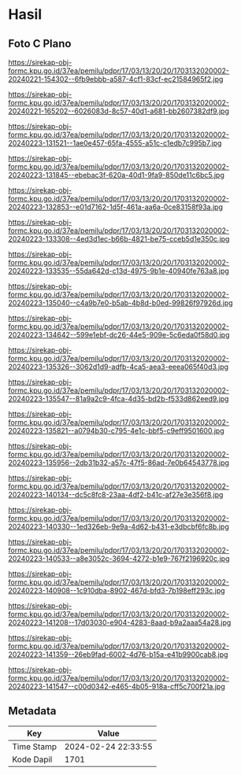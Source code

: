 # Hasil

## Foto C Plano

https://sirekap-obj-formc.kpu.go.id/37ea/pemilu/pdpr/17/03/13/20/20/1703132020002-20240221-154302--6fb9ebbb-a587-4cf1-83cf-ec21584965f2.jpg

https://sirekap-obj-formc.kpu.go.id/37ea/pemilu/pdpr/17/03/13/20/20/1703132020002-20240221-165202--6026083d-8c57-40d1-a681-bb2607382df9.jpg

https://sirekap-obj-formc.kpu.go.id/37ea/pemilu/pdpr/17/03/13/20/20/1703132020002-20240223-131521--1ae0e457-65fa-4555-a51c-c1edb7c995b7.jpg

https://sirekap-obj-formc.kpu.go.id/37ea/pemilu/pdpr/17/03/13/20/20/1703132020002-20240223-131845--ebebac3f-620a-40d1-9fa9-850de11c6bc5.jpg

https://sirekap-obj-formc.kpu.go.id/37ea/pemilu/pdpr/17/03/13/20/20/1703132020002-20240223-132853--e01d7162-1d5f-461a-aa6a-0ce83158f93a.jpg

https://sirekap-obj-formc.kpu.go.id/37ea/pemilu/pdpr/17/03/13/20/20/1703132020002-20240223-133308--4ed3d1ec-b66b-4821-be75-cceb5d1e350c.jpg

https://sirekap-obj-formc.kpu.go.id/37ea/pemilu/pdpr/17/03/13/20/20/1703132020002-20240223-133535--55da642d-c13d-4975-9b1e-40940fe763a8.jpg

https://sirekap-obj-formc.kpu.go.id/37ea/pemilu/pdpr/17/03/13/20/20/1703132020002-20240223-135040--c4a9b7e0-b5ab-4b8d-b0ed-99826f97926d.jpg

https://sirekap-obj-formc.kpu.go.id/37ea/pemilu/pdpr/17/03/13/20/20/1703132020002-20240223-134642--599e1ebf-dc26-44e5-909e-5c6eda0f58d0.jpg

https://sirekap-obj-formc.kpu.go.id/37ea/pemilu/pdpr/17/03/13/20/20/1703132020002-20240223-135326--3062d1d9-adfb-4ca5-aea3-eeea065f40d3.jpg

https://sirekap-obj-formc.kpu.go.id/37ea/pemilu/pdpr/17/03/13/20/20/1703132020002-20240223-135547--81a9a2c9-4fca-4d35-bd2b-f533d862eed9.jpg

https://sirekap-obj-formc.kpu.go.id/37ea/pemilu/pdpr/17/03/13/20/20/1703132020002-20240223-135821--a0794b30-c795-4e1c-bbf5-c9eff9501600.jpg

https://sirekap-obj-formc.kpu.go.id/37ea/pemilu/pdpr/17/03/13/20/20/1703132020002-20240223-135956--2db31b32-a57c-47f5-86ad-7e0b64543778.jpg

https://sirekap-obj-formc.kpu.go.id/37ea/pemilu/pdpr/17/03/13/20/20/1703132020002-20240223-140134--dc5c8fc8-23aa-4df2-b41c-af27e3e356f8.jpg

https://sirekap-obj-formc.kpu.go.id/37ea/pemilu/pdpr/17/03/13/20/20/1703132020002-20240223-140330--1ed326eb-9e9a-4d62-b431-e3dbcbf6fc8b.jpg

https://sirekap-obj-formc.kpu.go.id/37ea/pemilu/pdpr/17/03/13/20/20/1703132020002-20240223-140533--a8e3052c-3694-4272-b1e9-767f2196920c.jpg

https://sirekap-obj-formc.kpu.go.id/37ea/pemilu/pdpr/17/03/13/20/20/1703132020002-20240223-140908--1c910dba-8902-467d-bfd3-7b198eff293c.jpg

https://sirekap-obj-formc.kpu.go.id/37ea/pemilu/pdpr/17/03/13/20/20/1703132020002-20240223-141208--17d03030-e904-4283-8aad-b9a2aaa54a28.jpg

https://sirekap-obj-formc.kpu.go.id/37ea/pemilu/pdpr/17/03/13/20/20/1703132020002-20240223-141359--26eb9fad-6002-4d76-b15a-e41b9900cab8.jpg

https://sirekap-obj-formc.kpu.go.id/37ea/pemilu/pdpr/17/03/13/20/20/1703132020002-20240223-141547--c00d0342-e465-4b05-918a-cff5c700f21a.jpg


## Metadata

| Key        | Value               |
| ---------- | ------------------- |
| Time Stamp | 2024-02-24 22:33:55 |
| Kode Dapil | 1701                |



